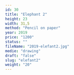 ```yaml
---
id: 30
title: "Elephant 2"
height: 23
width: 31,5
method: "Pencil on paper"
year: 2019
price: "1200"
status: ""
fileName: "2019-elefant2.jpg"
medie: "drawing"
draft: "false"
slug: "elefant2"
weight: "20"
---
```

